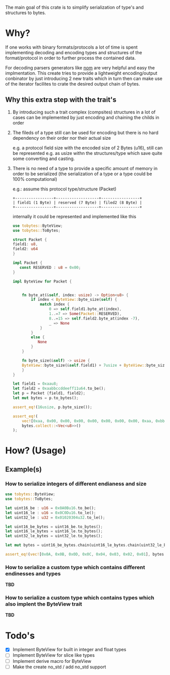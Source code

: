 The main goal of this crate is to simplify serialization of type's and structures to bytes.

# Why?
If one works with binary formats/protocols a lot of time is spent implementing
decoding and encoding types and structures of the format/protocol in order to further
process the contained data.

For decoding parsers generators like [nom](https://github.com/Geal/nom) are very helpful and easy the implmentation.
This create tries to provide a lightweight encoding/output conbinator by just introducing 2 new traits
which in turn then can make use of the iterator facilites to crate the desired output chain of bytes.

## Why this extra step with the trait's

1. By introducing such a trait complex (compsites) structures in a lot of cases can be implemented
   by just encoding and chaining the childs in order

2. The fileds of a type still can be used for encoding but there is no hard dependency
   on their order nor their actual size

   e.g. a protocol field size with the encoded size of 2 Bytes (u16), still can
   be represented e.g. as usize withn the structures/type which save quite some
   converting and casting.

3. There is no need of a type to provide a specific amount of memory in order
   to be serialized (the serialization of a type or a type could be 100% computational)

   e.g.: assume this protocol type/structure   (Packet)
    ```shell
    +-----------------+-------------------+-----------------+
    | field1 (1 Byte) | reserved (7 Byte) | filed2 (8 Byte) |
    +-----------------+-------------------+-----------------+
    ```

   internally it could be represented and implemented like this

   ```rust
   use tobytes::ByteView;
   use tobytes::ToBytes;

   struct Packet {
   field1: u8,
   field2: u64
   }

   impl Packet {
      const RESERVED : u8 = 0x00;
   }

   impl ByteView for Packet {


       fn byte_at(&self, index: usize) -> Option<u8> {
           if index < ByteView::byte_size(self) {
               match index {
                   0 => self.field1.byte_at(index),
                   1..=7 => Some(Packet::RESERVED),
                   8..=15 => self.field2.byte_at(index -7),
                   _ => None
               }       
           }           
           else {
              None
           }   
       }

       fn byte_size(&self) -> usize {
       ByteView::byte_size(&self.field1) + 7usize + ByteView::byte_size(&self.field2)
       }
   }

   let field1 = 0xaau8;
   let field2 = 0xaabbccddeeff11u64.to_be();
   let p = Packet {field1, field2};
   let mut bytes = p.to_bytes();

   assert_eq!(16usize, p.byte_size());

   assert_eq!(
       vec![0xaa, 0x00, 0x00, 0x00, 0x00, 0x00, 0x00, 0x00, 0xaa, 0xbb, 0xcc, 0xdd, 0xee, 0xff, 0x11],
       bytes.collect::<Vec<u8>>()
   );
   ```

# How? (Usage)

## Example(s)

### How to serialize integers of different endianess and size

```rust
use tobytes::ByteView;
use tobytes::ToBytes;

let uint16_be : u16 = 0x0A0Bu16.to_be();
let uint16_le : u16 = 0x0C0Du16.to_le();
let uint32_le : u32 = 0x01020304u32.to_le();

let uint16_be_bytes = uint16_be.to_bytes();
let uint16_le_bytes = uint16_le.to_bytes();
let uint32_le_bytes = uint32_le.to_bytes();

let mut bytes = uint16_be_bytes.chain(uint16_le_bytes.chain(uint32_le_bytes));

assert_eq!(vec![0x0A, 0x0B, 0x0D, 0x0C, 0x04, 0x03, 0x02, 0x01], bytes.collect::<Vec<u8>>())
```

### How to serialize a custom type which contains different endinesses and types

**TBD**

### How to serialize a custom type which contains types which also implent the ByteView trait

**TBD**


# Todo's
* [x] Implement ByteView for built in integer and float types
* [ ] Implement ByteView for slice like types
* [ ] Implement derive macro for ByteView
* [ ] Make the create no_std / add no_std support
